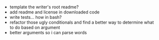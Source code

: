 

- template the writer's root readme?
- add readme and license in downloaded code
- write tests... how in bash?
- refactor those ugly conditionals and find a better way to determine what to do based on argument
- better arguments so i can parse words